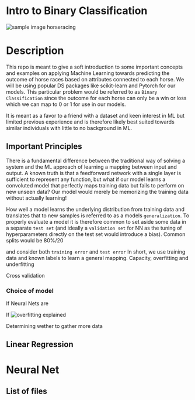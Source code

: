 # Intro to Binary Classification 
![sample image horseracing](https://wallpaperaccess.com/full/2107537.jpg)

# Description
This repo is meant to give a soft introduction to some important concepts and examples on applying Machine Learning towards predicting the outcome of horse races based on attributes connected to each horse. We will be using popular DS packages like scikit-learn and Pytorch for our models. This particular problem would be referred to as `Binary Classification` since the outcome for each horse can only be a win or loss which we can map to 0 or 1 for use in our models.

It is meant as a favor to a friend with a dataset and keen interest in ML but limited previous experience and is therefore likely best suited towards similar individuals with little to no background in ML.

## Important Principles
There is a fundamental difference between the traditional way of solving a system and the ML approach of learning a mapping between input and output. A known truth is that a feedforward network with a single layer is sufficient to represent any function, but what if our model learns a convoluted model that perfectly maps training data but fails to perform on new unseen data? Our model would merely be memorizing the training data without actually learning!

How well a model learns the underlying distribution from training data and translates that to new samples is referred to as a models `generalization`. To properly evaluate a model it is therefore common to set aside some data in a separate `test set` (and ideally a `validation set` for NN as the tuning of hyperparameters directly on the test set would introduce a bias). Common splits would be $80\% / 20$

and consider both `training error` and `test error`
In short, we use training data and known labels to learn a general mapping. 
Capacity, overfitting and underfitting


Cross validation
### Choice of model
If Neural Nets are 

If 
![overfitting explained](https://miro.medium.com/max/1400/1*_7OPgojau8hkiPUiHoGK_w.png)

Determining wether to gather more data

## Linear Regression

# Neural Net

## List of files
